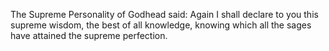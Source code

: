 The Supreme Personality of Godhead said: Again I shall declare to you this supreme wisdom, the best of all knowledge, knowing which all the sages have attained the supreme perfection.